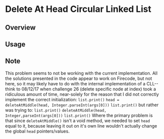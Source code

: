 # Delete At Head Circular Linked List

Overview
---


Usage
---


Note
---
This problem seems to not be working with the current implementation. All the 
solutions presented in the code appear to work on Firecode, but not here, so 
it may likely have to do with the internal implementation of a CLL--think 
to 08/12/17 when challenge 26 (delete specific node at index) took a 
ridiculous amount of time, near-solely for the reason that I did not 
correctly implement the correct initialization:
`list.print()`
`head = deleteAtMiddle(head, Integer.parseInt(args[0]))`
`list.print()`
but rather was trying to:
 `list.print()`
`deleteAtMiddle(head, Integer,parseInt(args[0]))`
`list.print()`
Where the primary problem is that since `deleteAtMiddle()` isn't a void method,
we needed to set `head` equal to it, because leaving it out on it's own line 
wouldn't actually change the global `head` pointers/values.
